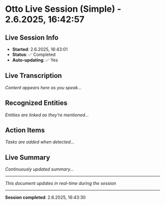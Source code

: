 # Otto Live Session (Simple) - 2.6.2025, 16:42:57

## Live Session Info
- **Started**: 2.6.2025, 16:43:01
- **Status**: ✅ Completed
- **Auto-updating**: ✅ Yes

## Live Transcription
*Content appears here as you speak...*

## Recognized Entities
*Entities are linked as they're mentioned...*

## Action Items
*Tasks are added when detected...*

## Live Summary
*Continuously updated summary...*

---
*This document updates in real-time during the session*


---
**Session completed**: 2.6.2025, 16:43:30